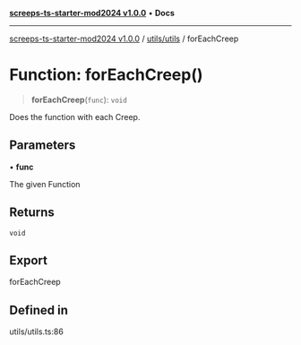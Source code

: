 [**screeps-ts-starter-mod2024 v1.0.0**](../../../README.md) • **Docs**

***

[screeps-ts-starter-mod2024 v1.0.0](../../../modules.md) / [utils/utils](../README.md) / forEachCreep

# Function: forEachCreep()

> **forEachCreep**(`func`): `void`

Does the function with each Creep.

## Parameters

• **func**

The given Function

## Returns

`void`

## Export

forEachCreep

## Defined in

utils/utils.ts:86
